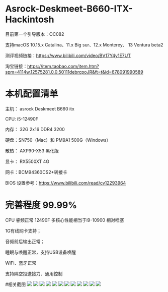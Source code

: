# Asrock-Deskmeet-B660-ITX-Hackintosh

目前第一个引导版本：OC082


支持macOS 10.15.x Catalina、11.x Big sur、12.x Monterey、 13 Ventura beta2


测评视频链接：https://www.bilibili.com/video/BV17Y4y1E7UT

淘宝链接：https://item.taobao.com/item.htm?spm=4114w.12575281.0.0.50111debrcpoJR&ft=t&id=678091990589

# 本机配置清单

主机： asrock Deskmeet B660 itx

CPU: i5-12490F

内存： 32G 2x16 DDR4 3200

硬盘：SN750（Mac）和 PM9A1 500G（Windows）

散热： AXP90-X53 黑化版

显卡： RX5500XT 4G

网卡：BCM94360CS2+转接卡

BIOS 设置参考：https://www.bilibili.com/read/cv12293964


# 完善程度 99.99%

CPU 睿频正常 12490F 多核心性能相当于i9-10900 相对哇塞

1G有线网卡支持；

音频前后输出正常；

睡眠与唤醒正常，支持USB设备唤醒

WiFi、蓝牙正常

支持隔空投送接力、通用控制




#相关截图
![](https://github.com/Xmingbai/Asrock-Deskmeet-B660-ITX-Hackintosh/blob/main/1.png)
![](https://github.com/Xmingbai/Asrock-Deskmeet-B660-ITX-Hackintosh/blob/main/8.png)
![](https://github.com/Xmingbai/Asrock-Deskmeet-B660-ITX-Hackintosh/blob/main/10.png)
![](https://github.com/Xmingbai/Asrock-Deskmeet-B660-ITX-Hackintosh/blob/main/11.png)
![](https://github.com/Xmingbai/Asrock-Deskmeet-B660-ITX-Hackintosh/blob/main/12.png)
![](https://github.com/Xmingbai/Asrock-Deskmeet-B660-ITX-Hackintosh/blob/main/13.png)
![](https://github.com/Xmingbai/Asrock-Deskmeet-B660-ITX-Hackintosh/blob/main/2.png)
![](https://github.com/Xmingbai/Asrock-Deskmeet-B660-ITX-Hackintosh/blob/main/3.png)
![](https://github.com/Xmingbai/Asrock-Deskmeet-B660-ITX-Hackintosh/blob/main/4.png)
![](https://github.com/Xmingbai/Asrock-Deskmeet-B660-ITX-Hackintosh/blob/main/5.png)
![](https://github.com/Xmingbai/Asrock-Deskmeet-B660-ITX-Hackintosh/blob/main/6.png)
![](https://github.com/Xmingbai/Asrock-Deskmeet-B660-ITX-Hackintosh/blob/main/7.png)

